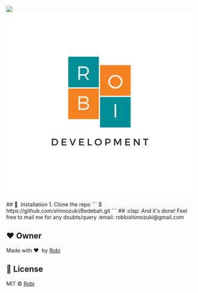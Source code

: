 <img src= "https://github.com/shimozuki/Bedebah/blob/master/6.png">


<img src= "https://github.com/shimozuki/deteksi-masker/blob/master/images/2.png" height=500 width=500> 
## 🚀&nbsp; Installation
1. Clone the repo
```
$ https://github.com/shimozuki/Bedebah.git
```
## :clap: And it's done!
Feel free to mail me for any doubts/query 
:email: robbishimozuki@gmail.com

## :heart: Owner
Made with :heart:&nbsp;  by [Robi](https://github.com/shimozuki)


## :eyes: License
MIT © [Robi](https://github.com/shimozuki)
